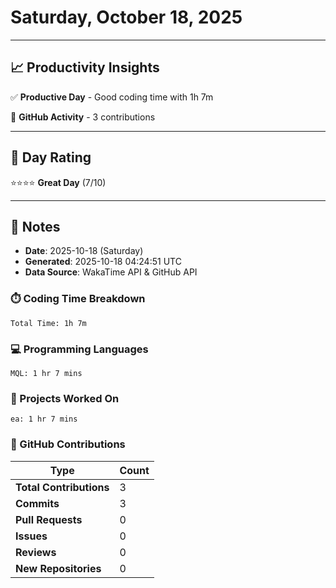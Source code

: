 # Saturday, October 18, 2025

---

## 📈 Productivity Insights

✅ **Productive Day** - Good coding time with 1h 7m

📝 **GitHub Activity** - 3 contributions

---

## 🎯 Day Rating

⭐⭐⭐⭐ **Great Day** (7/10)

---

## 📝 Notes

- **Date**: 2025-10-18 (Saturday)
- **Generated**: 2025-10-18 04:24:51 UTC
- **Data Source**: WakaTime API & GitHub API


### ⏱️ Coding Time Breakdown

```
Total Time: 1h 7m
```

### 💻 Programming Languages

```
MQL: 1 hr 7 mins
```

### 📂 Projects Worked On

```
ea: 1 hr 7 mins

```


### 🐙 GitHub Contributions

| Type | Count |
|------|-------|
| **Total Contributions** | 3 |
| **Commits** | 3 |
| **Pull Requests** | 0 |
| **Issues** | 0 |
| **Reviews** | 0 |
| **New Repositories** | 0 |

